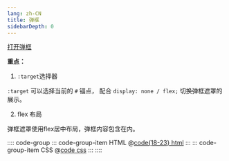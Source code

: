 ```yaml
---
lang: zh-CN
title: 弹框
sidebarDepth: 0
---
```


<a href="#popup_target">打开弹框</a>
<section id="popup_target" class="popup-container">
  <div class="popup">
    <a href="#_1-弹框" class="back">关闭弹框</a>
  </div>
</section>

<style scoped>
.popup-container:target {
  display: flex;
}
.popup-container {
  position: fixed;
  z-index: 100;
  top: 0;
  left: 0;
  display: none;
  align-items: center;
  justify-content: center;
  width: 100%;
  height: 100%;
  background: hsla(0, 0%, 40%, 0.6);
}
.popup {
  display: flex;
  align-items: center;
  justify-content: center;
  width: 200px;
  height: 100px;
  background-color: #e5e5e5;
  border-radius: 10px;
}
</style>


**重点：**

1. `:target`选择器

`:target` 可以选择当前的 `#` 锚点，
配合 `display: none / flex;` 切换弹框遮罩的展示。

2. flex 布局

弹框遮罩使用flex居中布局，弹框内容包含在内。


:::: code-group
::: code-group-item HTML
@[code{18-23} html](./index.html)
:::
::: code-group-item CSS
@[code css](./style.css)
:::
::::

